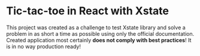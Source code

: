 # Tic-tac-toe in React with Xstate

This project was created as a challenge to test Xstate library and solve a problem in as short a time as possible using only the official documentation.    
Created application most certainly **does not comply with best practices**! It is in no way production ready!

